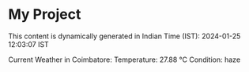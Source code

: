 # My Project

This content is dynamically generated in Indian Time (IST): 2024-01-25 12:03:07 IST


Current Weather in Coimbatore:
Temperature: 27.88 °C
Condition: haze
